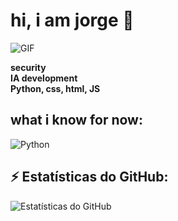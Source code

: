 # hi, i am jorge 👋  

![GIF](https://i.gifer.com/53FX.gif)  

**security**  
**IA development**  
**Python, css, html, JS**  

## what i know for now:
![Python](https://img.shields.io/badge/Python-3776AB?style=for-the-badge&logo=python&logoColor=white)


## ⚡ Estatísticas do GitHub:
![Estatísticas do GitHub](https://github-readme-stats.vercel.app/api?username=seu-usuario&show_icons=true&theme=dark)  

